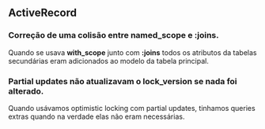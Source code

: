 ## ActiveRecord

### Correção de uma colisão entre named\_scope e :joins.

Quando se usava **with\_scope** junto com **:joins** todos os atributos da tabelas secundárias eram adicionados ao modelo da tabela principal.

### Partial updates não atualizavam o lock\_version se nada foi alterado.

Quando usávamos optimistic locking com partial updates, tinhamos queries extras quando na verdade elas não eram necessárias.
